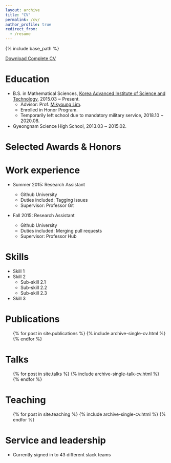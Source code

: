 ```yaml
---
layout: archive
title: "CV"
permalink: /cv/
author_profile: true
redirect_from:
  - /resume
---
```


{% include base_path %}

[Download Complete CV](/files/CV_Brian.pdf)

Education
======
* B.S. in Mathematical Sciences, [Korea Advanced Institute of Science and Technology](https://www.kaist.ac.kr/en/), 2015.03 ~ Present.
  * Advisor: Prof. [Mikyoung Lim](https://www.mikyounglim.net/home).
  * Enrolled in Honor Program.
  * Temporarily left school due to mandatory military service, 2018.10 ~ 2020.08.
* Gyeongnam Science High School, 2013.03 ~ 2015.02.

Selected Awards & Honors
======

Work experience
======
* Summer 2015: Research Assistant
  * Github University
  * Duties included: Tagging issues
  * Supervisor: Professor Git

* Fall 2015: Research Assistant
  * Github University
  * Duties included: Merging pull requests
  * Supervisor: Professor Hub
  
Skills
======
* Skill 1
* Skill 2
  * Sub-skill 2.1
  * Sub-skill 2.2
  * Sub-skill 2.3
* Skill 3

Publications
======
  <ul>{% for post in site.publications %}
    {% include archive-single-cv.html %}
  {% endfor %}</ul>
  
Talks
======
  <ul>{% for post in site.talks %}
    {% include archive-single-talk-cv.html %}
  {% endfor %}</ul>
  
Teaching
======
  <ul>{% for post in site.teaching %}
    {% include archive-single-cv.html %}
  {% endfor %}</ul>
  
Service and leadership
======
* Currently signed in to 43 different slack teams
